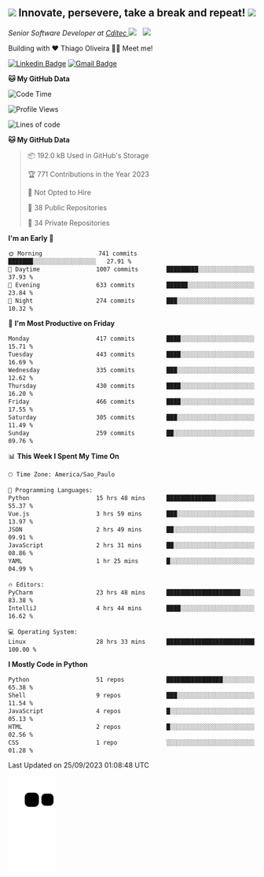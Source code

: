 <h2><img src="https://emojis.slackmojis.com/emojis/images/1531849430/4246/blob-sunglasses.gif?1531849430" width="30"/> Innovate, persevere, take a break and repeat! <img src="https://media.giphy.com/media/12oufCB0MyZ1Go/giphy.gif" width="50"></h2>
<img align='right' src="https://media.giphy.com/media/M9gbBd9nbDrOTu1Mqx/giphy.gif" width="230">
<p><em>Senior Software Developer at <a href="https://www.cditec.com.br/">Cditec
</a><img src="https://media.giphy.com/media/WUlplcMpOCEmTGBtBW/giphy.gif" width="30"> 
</em></p>



Building with ❤️ Thiago Oliveira 👋🏽 Meet me!

[![Linkedin Badge](https://img.shields.io/badge/-Thiago-blue?style=flat-square&logo=Linkedin&logoColor=white&link=https://www.linkedin.com/in/tgmarinho/)](https://www.linkedin.com/in/thiagoceconelo/) 
[![Gmail Badge](https://img.shields.io/badge/-thiceconelo@gmail.com-c14438?style=flat-square&logo=Gmail&logoColor=white&link=mailto:thiceconelo@gmail.com)](mailto:thiceconelo@gmail.com)

</em></p>

<!-- <span style="height ">
![Anurag's GitHub stats](https://github-readme-stats.vercel.app/api?username=arthurspk&show_icons=true&theme=tokyonight)
</span> -->

**🐱 My GitHub Data** 
<!--START_SECTION:waka-->
![Code Time](http://img.shields.io/badge/Code%20Time-623%20hrs%2014%20mins-blue)

![Profile Views](http://img.shields.io/badge/Profile%20Views-19-blue)

![Lines of code](https://img.shields.io/badge/From%20Hello%20World%20I%27ve%20Written-3.8%20million%20lines%20of%20code-blue)

**🐱 My GitHub Data** 

> 📦 192.0 kB Used in GitHub's Storage 
 > 
> 🏆 771 Contributions in the Year 2023
 > 
> 🚫 Not Opted to Hire
 > 
> 📜 38 Public Repositories 
 > 
> 🔑 34 Private Repositories 
 > 
**I'm an Early 🐤** 

```text
🌞 Morning                741 commits         ███████░░░░░░░░░░░░░░░░░░   27.91 % 
🌆 Daytime                1007 commits        █████████░░░░░░░░░░░░░░░░   37.93 % 
🌃 Evening                633 commits         ██████░░░░░░░░░░░░░░░░░░░   23.84 % 
🌙 Night                  274 commits         ███░░░░░░░░░░░░░░░░░░░░░░   10.32 % 
```
📅 **I'm Most Productive on Friday** 

```text
Monday                   417 commits         ████░░░░░░░░░░░░░░░░░░░░░   15.71 % 
Tuesday                  443 commits         ████░░░░░░░░░░░░░░░░░░░░░   16.69 % 
Wednesday                335 commits         ███░░░░░░░░░░░░░░░░░░░░░░   12.62 % 
Thursday                 430 commits         ████░░░░░░░░░░░░░░░░░░░░░   16.20 % 
Friday                   466 commits         ████░░░░░░░░░░░░░░░░░░░░░   17.55 % 
Saturday                 305 commits         ███░░░░░░░░░░░░░░░░░░░░░░   11.49 % 
Sunday                   259 commits         ██░░░░░░░░░░░░░░░░░░░░░░░   09.76 % 
```


📊 **This Week I Spent My Time On** 

```text
🕑︎ Time Zone: America/Sao_Paulo

💬 Programming Languages: 
Python                   15 hrs 48 mins      ██████████████░░░░░░░░░░░   55.37 % 
Vue.js                   3 hrs 59 mins       ███░░░░░░░░░░░░░░░░░░░░░░   13.97 % 
JSON                     2 hrs 49 mins       ██░░░░░░░░░░░░░░░░░░░░░░░   09.91 % 
JavaScript               2 hrs 31 mins       ██░░░░░░░░░░░░░░░░░░░░░░░   08.86 % 
YAML                     1 hr 25 mins        █░░░░░░░░░░░░░░░░░░░░░░░░   04.99 % 

🔥 Editors: 
PyCharm                  23 hrs 48 mins      █████████████████████░░░░   83.38 % 
IntelliJ                 4 hrs 44 mins       ████░░░░░░░░░░░░░░░░░░░░░   16.62 % 

💻 Operating System: 
Linux                    28 hrs 33 mins      █████████████████████████   100.00 % 
```

**I Mostly Code in Python** 

```text
Python                   51 repos            ████████████████░░░░░░░░░   65.38 % 
Shell                    9 repos             ███░░░░░░░░░░░░░░░░░░░░░░   11.54 % 
JavaScript               4 repos             █░░░░░░░░░░░░░░░░░░░░░░░░   05.13 % 
HTML                     2 repos             █░░░░░░░░░░░░░░░░░░░░░░░░   02.56 % 
CSS                      1 repo              ░░░░░░░░░░░░░░░░░░░░░░░░░   01.28 % 
```




 Last Updated on 25/09/2023 01:08:48 UTC
<!--END_SECTION:waka-->

![Snake animation](https://github.com/rafaballerini/rafaballerini/blob/output/github-contribution-grid-snake.svg)


<!---
ceconelo/ceconelo is a ✨ special ✨ repository because its `README.md` (this file) appears on your GitHub profile.
You can click the Preview link to take a look at your changes.
--->
